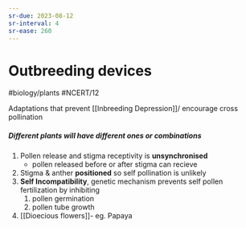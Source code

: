 ```yaml
---
sr-due: 2023-08-12
sr-interval: 4
sr-ease: 260
---
```

# Outbreeding devices
#biology/plants #NCERT/12 

Adaptations that prevent [[Inbreeding Depression]]/ encourage cross pollination

##### Different plants will have different ones or combinations
1. Pollen release and stigma receptivity is **unsynchronised**
	- pollen released before or after stigma can recieve
2. Stigma & anther **positioned** so self pollination is unlikely
3. **Self Incompatibility**, genetic mechanism prevents self pollen fertilization by inhibiting
	1. pollen germination
	2. pollen tube growth
4. [[Dioecious flowers]]- eg. Papaya

